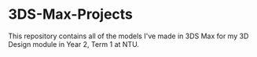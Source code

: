 # 3DS-Max-Projects
This repository contains all of the models I've made in 3DS Max for my 3D Design module in Year 2, Term 1 at NTU.
